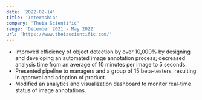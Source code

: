 ```yaml
---
date: '2022-02-14'
title: 'Internship'
company: 'Theia Scientific'
range: 'December 2021 - May 2022'
url: 'https://www.theiascientific.com/'
---
```


- Improved efficiency of object detection by over 10,000% by designing and developing an automated image annotation process; decreased analysis time from an average of 10 minutes per image to 5 seconds.
 - Presented pipeline to managers and a group of 15 beta-testers, resulting in approval and adoption of product.
 - Modified an analytics and visualization dashboard to monitor real-time status of image annotations.